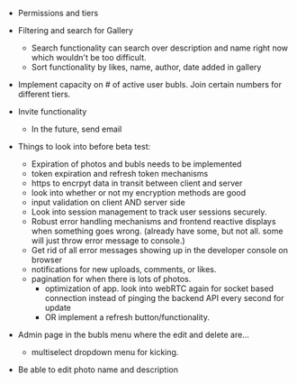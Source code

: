 - Permissions and tiers 

- Filtering and search for Gallery
    - Search functionality can search over description and name right now which wouldn't be too difficult.
    - Sort functionality by likes, name, author, date added in gallery

- Implement capacity on # of active user bubls. Join certain numbers for different tiers.

- Invite functionality
    - In the future, send email

- Things to look into before beta test:
    - Expiration of photos and bubls needs to be implemented
    - token expiration and refresh token mechanisms
    - https to encrpyt data in transit between client and server
    - look into whether or not my encryption methods are good
    - input validation on client AND server side
    - Look into session management to track user sessions securely. 
    - Robust error handling mechanisms and frontend reactive displays when something goes wrong. (already have some, but not all. some will just throw error message to console.)
    - Get rid of all error messages showing up in the developer console on browser
    - notifications for new uploads, comments, or likes.
    - pagination for when there is lots of photos.
        - optimization of app. look into webRTC again for socket based connection instead of pinging the backend API every second for update
        - OR implement a refresh button/functionality.


- Admin page in the bubls menu where the edit and delete are...
    - multiselect dropdown menu for kicking.

- Be able to edit photo name and description